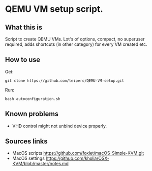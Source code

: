 # QEMU VM setup script.

## What this is
Script to create QEMU VMs. Lot's of options, compact, no superuser required, adds shortcuts (in other category) for every VM created etc.

## How to use

 Get:
```
git clone https://github.com/leipero/QEMU-VM-setup.git
```
 Run:
```
bash autoconfiguration.sh
```

## Known problems
- VHD control might not unbind device properly.

## Sources links
- MacOS scripts
https://github.com/foxlet/macOS-Simple-KVM.git
- MacOS settings
https://github.com/kholia/OSX-KVM/blob/master/notes.md
